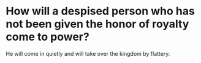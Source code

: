 # How will a despised person who has not been given the honor of royalty come to power?

He will come in quietly and will take over the kingdom by flattery.
